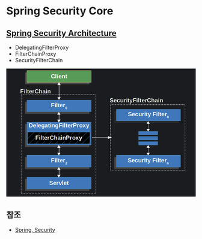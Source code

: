 # Spring Security Core

## [Spring Security Architecture](https://docs.spring.io/spring-security/reference/servlet/architecture.html)
- DelegatingFilterProxy
- FilterChainProxy
- SecurityFilterChain

![01](./images/01.png)

## 참조
- [Spring, Security](https://docs.spring.io/spring-security/reference/index.html)